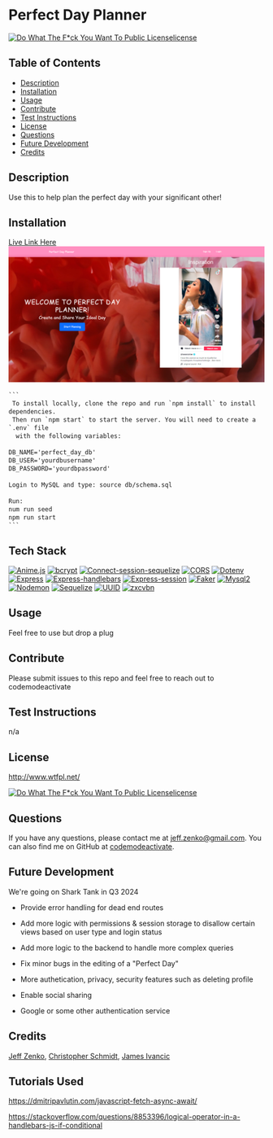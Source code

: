 
  # Perfect Day Planner
  [![Do What The F*ck You Want To Public Licenselicense](https://img.shields.io/badge/License-Do%20What%20The%20F*ck%20You%20Want%20To%20Public%20License-blue)](http://www.wtfpl.net/)
  ## Table of Contents
  * [Description](#Description)
  * [Installation](#Installation)
  * [Usage](#Usage)
  * [Contribute](#Contribute)
  * [Test Instructions](#Test-Instructions)
  * [License](#License)
  * [Questions](#Questions)
  * [Future Development](#Future-Development)
  * [Credits](#Credits)

  ## Description
  Use this to help plan the perfect day with your significant other!
  ## Installation
  [Live Link Here](https://perfect-day.herokuapp.com/)
  ![Screenshot](/public/Assets/img/screenshot.png)

    ```
     To install locally, clone the repo and run `npm install` to install dependencies.
     Then run `npm start` to start the server. You will need to create a `.env` file
      with the following variables:

    DB_NAME='perfect_day_db'
    DB_USER='yourdbusername'
    DB_PASSWORD='yourdbpassword'

    Login to MySQL and type: source db/schema.sql

    Run:
    num run seed
    npm run start
    ```
  ## Tech Stack
[![Anime.js](https://img.shields.io/badge/Anime.js-3.2.1-blue)](https://animejs.com/)
[![bcrypt](https://img.shields.io/badge/bcrypt-5.1.0-blue)](https://www.npmjs.com/package/bcrypt)
[![Connect-session-sequelize](https://img.shields.io/badge/Connect--session--sequelize-7.1.7-blue)](https://www.npmjs.com/package/connect-session-sequelize)
[![CORS](https://img.shields.io/badge/CORS-2.8.5-blue)](https://www.npmjs.com/package/cors)
[![Dotenv](https://img.shields.io/badge/Dotenv-16.0.3-blue)](https://www.npmjs.com/package/dotenv)
[![Express](https://img.shields.io/badge/Express-4.18.2-blue)](https://expressjs.com/)
[![Express-handlebars](https://img.shields.io/badge/Express--handlebars-7.0.7-blue)](https://www.npmjs.com/package/express-handlebars)
[![Express-session](https://img.shields.io/badge/Express--session-1.17.3-blue)](https://www.npmjs.com/package/express-session)
[![Faker](https://img.shields.io/badge/Faker-5.5.3-blue)](https://www.npmjs.com/package/faker)
[![Mysql2](https://img.shields.io/badge/Mysql2-3.3.2-blue)](https://www.npmjs.com/package/mysql2)
[![Nodemon](https://img.shields.io/badge/Nodemon-2.0.22-blue)](https://www.npmjs.com/package/nodemon)
[![Sequelize](https://img.shields.io/badge/Sequelize-6.31.1-blue)](https://sequelize.org/)
[![UUID](https://img.shields.io/badge/UUID-9.0.0-blue)](https://www.npmjs.com/package/uuid)
[![zxcvbn](https://img.shields.io/badge/zxcvbn-4.4.2-blue)](https://www.npmjs.com/package/zxcvbn)

  ## Usage
  Feel free to use but drop a plug
  ## Contribute
  Please submit issues to this repo and feel free to reach out to codemodeactivate
  ## Test Instructions
  n/a
  ## License
  http://www.wtfpl.net/

  [![Do What The F*ck You Want To Public Licenselicense](https://img.shields.io/badge/License-Do%20What%20The%20F*ck%20You%20Want%20To%20Public%20License-blue)](http://www.wtfpl.net/)

  ## Questions
  If you have any questions, please contact me at jeff.zenko@gmail.com. You can also find me on GitHub at [codemodeactivate](https://github.com/codemodeactivate).
  ## Future Development
  We're going on Shark Tank in Q3 2024
  - Provide error handling for dead end routes

  - Add more logic with permissions & session storage to disallow certain views based on user type and login status

  - Add more logic to the backend to handle more complex queries

  - Fix minor bugs in the editing of a "Perfect Day"

  - More authetication, privacy, security features such as deleting profile

  - Enable social sharing
  - Google or some other authentication service

  ## Credits
  [Jeff Zenko](https://github.com/codemodeactivate), [Christopher Schmidt](https://github.com/cschmidt216), [James Ivancic](https://github.com/thejamesdouglas)

 ## Tutorials Used
 https://dmitripavlutin.com/javascript-fetch-async-await/

 https://stackoverflow.com/questions/8853396/logical-operator-in-a-handlebars-js-if-conditional
